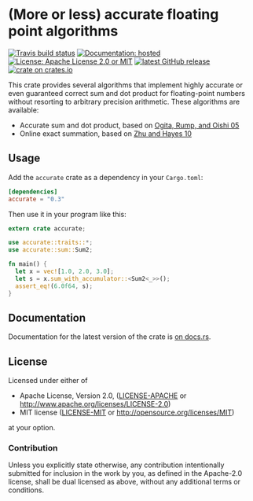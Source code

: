# (More or less) accurate floating point algorithms

[![Travis build status][travis-shield]][travis] [![Documentation: hosted][doc-shield]][doc] [![License: Apache License 2.0 or MIT][license-shield]][license] [![latest GitHub release][release-shield]][release] [![crate on crates.io][crate-shield]][crate]

This crate provides several algorithms that implement highly accurate or even guaranteed correct
sum and dot product for floating-point numbers without resorting to arbitrary precision arithmetic.
These algorithms are available:

- Accurate sum and dot product, based on [Ogita, Rump, and Oishi 05](http://dx.doi.org/10.1137/030601818)
- Online exact summation, based on [Zhu and Hayes 10](http://dx.doi.org/10.1145/1824801.1824815)

[travis-shield]: https://img.shields.io/travis/bsteinb/accurate/master.svg?style=flat-square
[travis]: https://travis-ci.org/bsteinb/accurate
[doc-shield]: https://img.shields.io/badge/documentation-docs.rs-blue.svg?style=flat-square
[doc]: https://docs.rs/accurate/
[license-shield]: https://img.shields.io/badge/license-Apache_License_2.0_or_MIT-blue.svg?style=flat-square
[license]: https://github.com/bsteinb/accurate#license
[release-shield]: https://img.shields.io/github/release/bsteinb/accurate.svg?style=flat-square
[release]: https://github.com/bsteinb/accurate/releases/latest
[crate-shield]: https://img.shields.io/crates/v/accurate.svg?style=flat-square
[crate]: https://crates.io/crates/accurate

## Usage

Add the `accurate` crate as a dependency in your `Cargo.toml`:

```toml
[dependencies]
accurate = "0.3"
```

Then use it in your program like this:

```rust
extern crate accurate;

use accurate::traits::*;
use accurate::sum::Sum2;

fn main() {
  let x = vec![1.0, 2.0, 3.0];
  let s = x.sum_with_accumulator::<Sum2<_>>();
  assert_eq!(6.0f64, s);
}
```

## Documentation

Documentation for the latest version of the crate is [on docs.rs][doc].

## License

Licensed under either of

 * Apache License, Version 2.0, ([LICENSE-APACHE](LICENSE-APACHE) or http://www.apache.org/licenses/LICENSE-2.0)
 * MIT license ([LICENSE-MIT](LICENSE-MIT) or http://opensource.org/licenses/MIT)

at your option.

### Contribution

Unless you explicitly state otherwise, any contribution intentionally
submitted for inclusion in the work by you, as defined in the Apache-2.0
license, shall be dual licensed as above, without any additional terms or
conditions.

